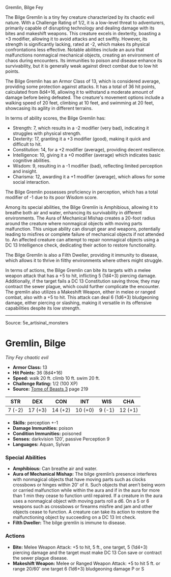 <MonsterName/>Gremlin, Bilge</MonsterName>
<CreatureType/>Fey</CreatureType>

<summary>The Bilge Gremlin is a tiny fey creature characterized by its chaotic evil nature. With a Challenge Rating of 1/2, it is a low-level threat to adventurers, primarily capable of disrupting technology and dealing damage with its bites and makeshift weapons. This creature excels in dexterity, boasting a +3 modifier, allowing it to avoid attacks and act swiftly. However, its strength is significantly lacking, rated at -2, which makes its physical confrontations less effective. Notable abilities include an aura that malfunctions nonmagical mechanical objects, creating an environment of chaos during encounters. Its immunities to poison and disease enhance its survivability, but it is generally weak against direct combat due to low hit points.</summary>

<detail>

The Bilge Gremlin has an Armor Class of 13, which is considered average, providing some protection against attacks. It has a total of 36 hit points, calculated from 8d4+16, allowing it to withstand a moderate amount of damage before being defeated. The creature's movement options include a walking speed of 20 feet, climbing at 10 feet, and swimming at 20 feet, showcasing its agility in different terrains.

In terms of ability scores, the Bilge Gremlin has: 
- Strength: 7, which results in a -2 modifier (very bad), indicating it struggles with physical strength.
- Dexterity: 17, granting it a +3 modifier (good), making it quick and difficult to hit.
- Constitution: 14, for a +2 modifier (average), providing decent resilience.
- Intelligence: 10, giving it a +0 modifier (average) which indicates basic cognitive abilities.
- Wisdom: 9, resulting in a -1 modifier (bad), reflecting limited perception and insight.
- Charisma: 12, awarding it a +1 modifier (average), which allows for some social interaction.

The Bilge Gremlin possesses proficiency in perception, which has a total modifier of -1 due to its poor Wisdom score.

Among its special abilities, the Bilge Gremlin is Amphibious, allowing it to breathe both air and water, enhancing its survivability in different environments. The Aura of Mechanical Mishap creates a 20-foot radius around the creature where nonmagical objects with moving parts malfunction. This unique ability can disrupt gear and weapons, potentially leading to misfires or complete failure of mechanical objects if not attended to. An affected creature can attempt to repair nonmagical objects using a DC 13 Intelligence check, dedicating their action to restore functionality.

The Bilge Gremlin is also a Filth Dweller, providing it immunity to disease, which allows it to thrive in filthy environments where others might struggle.

In terms of actions, the Bilge Gremlin can bite its targets with a melee weapon attack that has a +5 to hit, inflicting 5 (1d4+3) piercing damage. Additionally, if the target fails a DC 13 Constitution saving throw, they may contract the sewer plague, which could further complicate the encounter. The gremlin also utilizes a Makeshift Weapon, either in melee or ranged combat, also with a +5 to hit. This attack can deal 6 (1d6+3) bludgeoning damage, either piercing or slashing, making it versatile in its offensive capabilities despite its low strength.</detail>



---

Source: 5e_artisinal_monsters

# Gremlin, Bilge

*Tiny* *Fey* *chaotic evil*

- **Armor Class:** 13
- **Hit Points:** 36 (8d4+16)
- **Speed:** walk 20 ft. climb 10 ft. swim 20 ft.
- **Challenge Rating:** 1/2 (100 XP)
- **Source:** [Tome of Beasts 3](https://koboldpress.com/kpstore/product/tome-of-beasts-3-for-5th-edition/) page 219

| STR | DEX | CON | INT | WIS | CHA |
| --- | --- | --- | --- | --- | --- |
| 7 (-2) | 17 (+3) | 14 (+2) | 10 (+0) | 9 (-1) | 12 (+1) |

- **Skills:** perception +-1
- **Damage Immunities:** poison
- **Condition Immunities:** poisoned
- **Senses:** darkvision 120', passive Perception 9
- **Languages:** Aquan, Sylvan

### Special Abilities

- **Amphibious:** Can breathe air and water.
- **Aura of Mechanical Mishap:** The bilge gremlin’s presence interferes with nonmagical objects that have moving parts such as clocks crossbows or hinges within 20' of it. Such objects that aren’t being worn or carried malfunction while within the aura and if in the aura for more than 1 min they cease to function until repaired. If a creature in the aura uses a nonmagical object with moving parts roll a d6. On a 5 or 6 weapons such as crossbows or firearms misfire and jam and other objects cease to function. A creature can take its action to restore the malfunctioning object by succeeding on a DC 13 Int check.
- **Filth Dweller:** The bilge gremlin is immune to disease.

### Actions

- **Bite:** Melee Weapon Attack: +5 to hit, 5 ft., one target, 5 (1d4+3) piercing damage and the target must make DC 13 Con save or contract the sewer plague disease.
- **Makeshift Weapon:** Melee or Ranged Weapon Attack: +5 to hit 5 ft. or range 20/60' one target 6 (1d6+3) bludgeoning damage P or S




